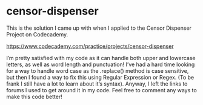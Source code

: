 # censor-dispenser
This is the solution I came up with when I applied to the Censor Dispenser Project on Codecademy.

https://www.codecademy.com/practice/projects/censor-dispenser

I’m pretty satisfied with my code as it can handle both upper and lowercase letters, as well as word length and punctuation! I’ve had a hard time looking for a way to handle word case as the .replace() method is case sensitive, but then I found a way to fix this using Regular Expression or Regex. (To be frank I still have a lot to learn about it’s syntax). Anyway, I left the links to forums I used to get around it in my code. Feel free to comment any ways to make this code better!
